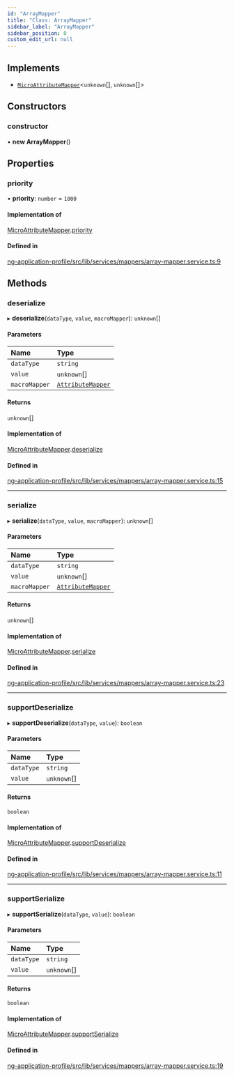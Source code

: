 ```yaml
---
id: "ArrayMapper"
title: "Class: ArrayMapper"
sidebar_label: "ArrayMapper"
sidebar_position: 0
custom_edit_url: null
---
```


## Implements

- [`MicroAttributeMapper`](../interfaces/MicroAttributeMapper)<`unknown`[], `unknown`[]\>

## Constructors

### constructor

• **new ArrayMapper**()

## Properties

### priority

• **priority**: `number` = `1000`

#### Implementation of

[MicroAttributeMapper](../interfaces/MicroAttributeMapper).[priority](../interfaces/MicroAttributeMapper#priority)

#### Defined in

[ng-application-profile/src/lib/services/mappers/array-mapper.service.ts:9](https://github.com/cognizone/ng-cognizone/blob/861cbad/libs/ng-application-profile/src/lib/services/mappers/array-mapper.service.ts#L9)

## Methods

### deserialize

▸ **deserialize**(`dataType`, `value`, `macroMapper`): `unknown`[]

#### Parameters

| Name | Type |
| :------ | :------ |
| `dataType` | `string` |
| `value` | `unknown`[] |
| `macroMapper` | [`AttributeMapper`](../interfaces/AttributeMapper) |

#### Returns

`unknown`[]

#### Implementation of

[MicroAttributeMapper](../interfaces/MicroAttributeMapper).[deserialize](../interfaces/MicroAttributeMapper#deserialize)

#### Defined in

[ng-application-profile/src/lib/services/mappers/array-mapper.service.ts:15](https://github.com/cognizone/ng-cognizone/blob/861cbad/libs/ng-application-profile/src/lib/services/mappers/array-mapper.service.ts#L15)

___

### serialize

▸ **serialize**(`dataType`, `value`, `macroMapper`): `unknown`[]

#### Parameters

| Name | Type |
| :------ | :------ |
| `dataType` | `string` |
| `value` | `unknown`[] |
| `macroMapper` | [`AttributeMapper`](../interfaces/AttributeMapper) |

#### Returns

`unknown`[]

#### Implementation of

[MicroAttributeMapper](../interfaces/MicroAttributeMapper).[serialize](../interfaces/MicroAttributeMapper#serialize)

#### Defined in

[ng-application-profile/src/lib/services/mappers/array-mapper.service.ts:23](https://github.com/cognizone/ng-cognizone/blob/861cbad/libs/ng-application-profile/src/lib/services/mappers/array-mapper.service.ts#L23)

___

### supportDeserialize

▸ **supportDeserialize**(`dataType`, `value`): `boolean`

#### Parameters

| Name | Type |
| :------ | :------ |
| `dataType` | `string` |
| `value` | `unknown`[] |

#### Returns

`boolean`

#### Implementation of

[MicroAttributeMapper](../interfaces/MicroAttributeMapper).[supportDeserialize](../interfaces/MicroAttributeMapper#supportdeserialize)

#### Defined in

[ng-application-profile/src/lib/services/mappers/array-mapper.service.ts:11](https://github.com/cognizone/ng-cognizone/blob/861cbad/libs/ng-application-profile/src/lib/services/mappers/array-mapper.service.ts#L11)

___

### supportSerialize

▸ **supportSerialize**(`dataType`, `value`): `boolean`

#### Parameters

| Name | Type |
| :------ | :------ |
| `dataType` | `string` |
| `value` | `unknown`[] |

#### Returns

`boolean`

#### Implementation of

[MicroAttributeMapper](../interfaces/MicroAttributeMapper).[supportSerialize](../interfaces/MicroAttributeMapper#supportserialize)

#### Defined in

[ng-application-profile/src/lib/services/mappers/array-mapper.service.ts:19](https://github.com/cognizone/ng-cognizone/blob/861cbad/libs/ng-application-profile/src/lib/services/mappers/array-mapper.service.ts#L19)
